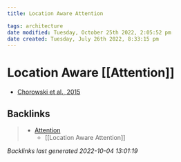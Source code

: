 ```yaml
---
title: Location Aware Attention

tags: architecture 
date modified: Tuesday, October 25th 2022, 2:05:52 pm
date created: Tuesday, July 26th 2022, 8:33:15 pm
---
```


# Location Aware [[Attention]]
- [Chorowski et al., 2015](http://papers.nips.cc/paper/5847-attention-based-models-for-speech-recognition.pdf)

## Backlinks
> - [Attention](Attention.md)
>   - [[Location Aware Attention]]

_Backlinks last generated 2022-10-04 13:01:19_
